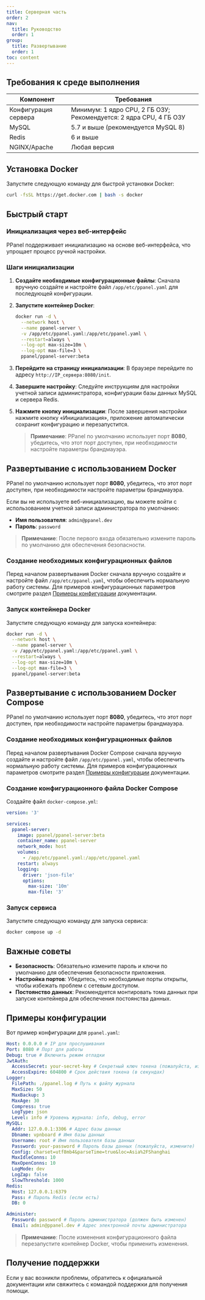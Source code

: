 ```yaml
---
title: Серверная часть
order: 2
nav:
  title: Руководство
  order: 1
group:
  title: Развертывание
  order: 1
toc: content
---
```


## Требования к среде выполнения

| Компонент       | Требования                              |
| -------------- | -------------------------------------- |
| Конфигурация сервера | Минимум: 1 ядро CPU, 2 ГБ ОЗУ; Рекомендуется: 2 ядра CPU, 4 ГБ ОЗУ |
| MySQL          | 5.7 и выше (рекомендуется MySQL 8)    |
| Redis          | 6 и выше                               |
| NGINX/Apache   | Любая версия                           |

## Установка Docker

Запустите следующую команду для быстрой установки Docker:

```sh
curl -fsSL https://get.docker.com | bash -s docker
```

## Быстрый старт

### Инициализация через веб-интерфейс

PPanel поддерживает инициализацию на основе веб-интерфейса, что упрощает процесс ручной настройки.

### Шаги инициализации

1. **Создайте необходимые конфигурационные файлы**: Сначала вручную создайте и настройте файл `/app/etc/ppanel.yaml` для последующей конфигурации.

2. **Запустите контейнер Docker**:

   ```sh
   docker run -d \
     --network host \
     --name ppanel-server \
     -v /app/etc/ppanel.yaml:/app/etc/ppanel.yaml \
     --restart=always \
     --log-opt max-size=10m \
     --log-opt max-file=3 \
     ppanel/ppanel-server:beta
   ```

3. **Перейдите на страницу инициализации**: В браузере перейдите по адресу `http://IP_сервера:8080/init`.

4. **Завершите настройку**: Следуйте инструкциям для настройки учетной записи администратора, конфигурации базы данных MySQL и сервера Redis.

5. **Нажмите кнопку инициализации**: После завершения настройки нажмите кнопку «Инициализация», приложение автоматически сохранит конфигурацию и перезапустится.

   > **Примечание**: PPanel по умолчанию использует порт **8080**, убедитесь, что этот порт доступен, при необходимости настройте параметры брандмауэра.

## Развертывание с использованием Docker

PPanel по умолчанию использует порт **8080**, убедитесь, что этот порт доступен, при необходимости настройте параметры брандмауэра.

Если вы не используете веб-инициализацию, вы можете войти с использованием учетной записи администратора по умолчанию:

- **Имя пользователя**: `admin@ppanel.dev`
- **Пароль**: `password`

> **Примечание**: После первого входа обязательно измените пароль по умолчанию для обеспечения безопасности.

### Создание необходимых конфигурационных файлов

Перед началом развертывания Docker сначала вручную создайте и настройте файл `/app/etc/ppanel.yaml`, чтобы обеспечить нормальную работу системы. Для примеров конфигурационных параметров смотрите раздел [Примеры конфигурации](#примеры-конфигурации) документации.

### Запуск контейнера Docker

Запустите следующую команду для запуска контейнера:

```sh
docker run -d \
  --network host \
  --name ppanel-server \
  -v /app/etc/ppanel.yaml:/app/etc/ppanel.yaml \
  --restart=always \
  --log-opt max-size=10m \
  --log-opt max-file=3 \
  ppanel/ppanel-server:beta
```

## Развертывание с использованием Docker Compose

PPanel по умолчанию использует порт **8080**, убедитесь, что этот порт доступен, при необходимости настройте параметры брандмауэра.

### Создание необходимых конфигурационных файлов

Перед началом развертывания Docker Compose сначала вручную создайте и настройте файл `/app/etc/ppanel.yaml`, чтобы обеспечить нормальную работу системы. Для примеров конфигурационных параметров смотрите раздел [Примеры конфигурации](#примеры-конфигурации) документации.

### Создание конфигурационного файла Docker Compose

Создайте файл `docker-compose.yml`:

```yaml
version: '3'

services:
  ppanel-server:
    image: ppanel/ppanel-server:beta
    container_name: ppanel-server
    network_mode: host
    volumes:
      - /app/etc/ppanel.yaml:/app/etc/ppanel.yaml
    restart: always
    logging:
      driver: 'json-file'
      options:
        max-size: '10m'
        max-file: '3'
```

### Запуск сервиса

Запустите следующую команду для запуска сервиса:

```sh
docker compose up -d
```

## Важные советы

- **Безопасность**: Обязательно измените пароль и ключи по умолчанию для обеспечения безопасности приложения.
- **Настройка портов**: Убедитесь, что необходимые порты открыты, чтобы избежать проблем с сетевым доступом.
- **Постоянство данных**: Рекомендуется монтировать тома данных при запуске контейнера для обеспечения постоянства данных.

## Примеры конфигурации

Вот пример конфигурации для `ppanel.yaml`:

```yaml
Host: 0.0.0.0 # IP для прослушивания
Port: 8080 # Порт для работы
Debug: true # Включить режим отладки
JwtAuth:
  AccessSecret: your-secret-key # Секретный ключ токена (пожалуйста, измените)
  AccessExpire: 604800 # Срок действия токена (в секундах)
Logger:
  FilePath: ./ppanel.log # Путь к файлу журнала
  MaxSize: 50
  MaxBackup: 3
  MaxAge: 30
  Compress: true
  LogType: json
  Level: info # Уровень журнала: info, debug, error
MySQL:
  Addr: 127.0.0.1:3306 # Адрес базы данных
  Dbname: vpnboard # Имя базы данных
  Username: root # Имя пользователя базы данных
  Password: your-password # Пароль базы данных (пожалуйста, измените)
  Config: charset=utf8mb4&parseTime=true&loc=Asia%2FShanghai
  MaxIdleConns: 10
  MaxOpenConns: 10
  LogMode: dev
  LogZap: false
  SlowThreshold: 1000
Redis:
  Host: 127.0.0.1:6379
  Pass: # Пароль Redis (если есть)
  DB: 0

Administer:
  Password: password # Пароль администратора (должен быть изменен)
  Email: admin@ppanel.dev # Адрес электронной почты администратора
```

> **Примечание**: После изменения конфигурационного файла перезапустите контейнер Docker, чтобы применить изменения.

## Получение поддержки

Если у вас возникли проблемы, обратитесь к официальной документации или свяжитесь с командой поддержки для получения помощи.

